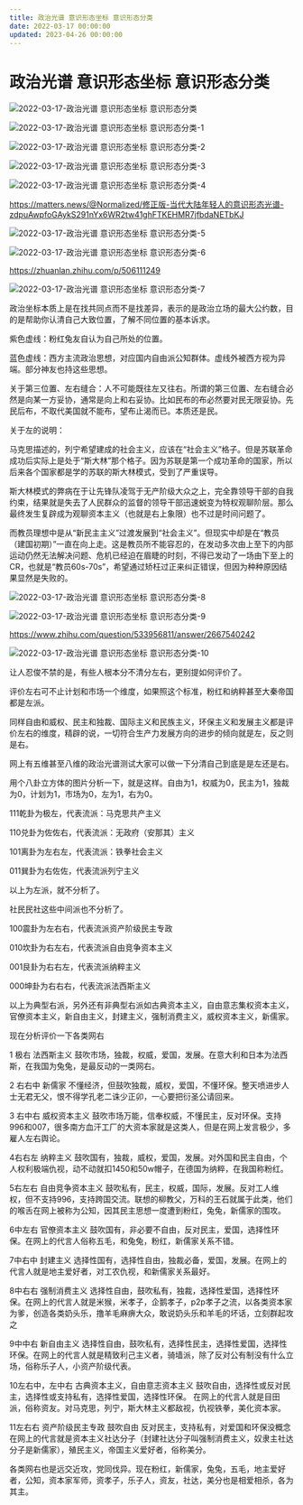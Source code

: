 ```yaml
---
title: 政治光谱 意识形态坐标 意识形态分类
date: 2022-03-17 00:00:00
updated: 2023-04-26 00:00:00
---
```


# 政治光谱 意识形态坐标 意识形态分类

![2022-03-17-政治光谱 意识形态坐标 意识形态分类](assets/2022-03-17-政治光谱%20意识形态坐标%20意识形态分类.png)

![2022-03-17-政治光谱 意识形态坐标 意识形态分类-1](assets/2022-03-17-政治光谱%20意识形态坐标%20意识形态分类-1.jpeg)

![2022-03-17-政治光谱 意识形态坐标 意识形态分类-2](assets/2022-03-17-政治光谱%20意识形态坐标%20意识形态分类-2.jpeg)

![2022-03-17-政治光谱 意识形态坐标 意识形态分类-3](assets/2022-03-17-政治光谱%20意识形态坐标%20意识形态分类-3.jpeg)

![2022-03-17-政治光谱 意识形态坐标 意识形态分类-4](assets/2022-03-17-政治光谱%20意识形态坐标%20意识形态分类-4.jpeg)

https://matters.news/@Normalized/修正版-当代大陆年轻人的意识形态光谱-zdpuAwpfoGAykS291nYx6WR2tw41ghFTKEHMR7jfbdaNETbKJ

![2022-03-17-政治光谱 意识形态坐标 意识形态分类-5](assets/2022-03-17-政治光谱%20意识形态坐标%20意识形态分类-5.jpeg)

![2022-03-17-政治光谱 意识形态坐标 意识形态分类-6](assets/2022-03-17-政治光谱%20意识形态坐标%20意识形态分类-6.jpeg)

https://zhuanlan.zhihu.com/p/506111249

![2022-03-17-政治光谱 意识形态坐标 意识形态分类-7](assets/2022-03-17-政治光谱%20意识形态坐标%20意识形态分类-7.jpeg)

政治坐标本质上是在找共同点而不是找差异，表示的是政治立场的最大公约数，目的是帮助你认清自己大致位置，了解不同位置的基本诉求。

紫色虚线：粉红兔友自认为自己所处的位置。

蓝色虚线：西方主流政治思想，对应国内自由派公知群体。虚线外被西方视为异端。部分神友也持这些思想。

关于第三位置、左右缝合：人不可能既往左又往右。所谓的第三位置、左右缝合必然是向某一方妥协，通常是向上和右妥协。比如民布的布必然要对民无限妥协。先民后布，不取代美国就不能布，望布止渴而已。本质还是民。

关于左的说明：

马克思描述的，列宁希望建成的社会主义，应该在“社会主义”格子。但是苏联革命成功后实际上是处于“斯大林”那个格子。因为苏联是第一个成功革命的国家，所以后来各个国家都是学的苏联的斯大林模式，受到了严重误导。

斯大林模式的弊病在于让先锋队凌驾于无产阶级大众之上，完全靠领导干部的自我约束，结果就是失去了人民群众的监督的领导干部迅速蜕变为特权观聊阶层。那么最终发生复辟成为观聊资本主义（也就是右上象限）也不过是时间问题了。

而教员理想中是从“新民主主义”过渡发展到“社会主义”。但现实中却是在“教员（建国初期）”一直在向上走。这是教员所不能容忍的，在发动多次由上至下的内部运动仍然无法解决问题、危机已经迫在眉睫的时刻，不得已发动了一场由下至上的CR，也就是“教员60s-70s”，希望通过矫枉过正来纠正错误，但因为种种原因结果显然是失败的。

![2022-03-17-政治光谱 意识形态坐标 意识形态分类-8](assets/2022-03-17-政治光谱%20意识形态坐标%20意识形态分类-8.jpeg)

![2022-03-17-政治光谱 意识形态坐标 意识形态分类-9](assets/2022-03-17-政治光谱%20意识形态坐标%20意识形态分类-9.jpeg)

https://www.zhihu.com/question/533956811/answer/2667540242

![2022-03-17-政治光谱 意识形态坐标 意识形态分类-10](assets/2022-03-17-政治光谱%20意识形态坐标%20意识形态分类-10.jpeg)

让人忍俊不禁的是，有些人根本分不清分左右，更别提如何评价了。

评价左右可不止计划和市场一个维度，如果照这个标准，粉红和纳粹甚至大秦帝国都是左派。

同样自由和威权、民主和独裁、国际主义和民族主义，环保主义和发展主义都是评价左右的维度，精辟的说，一切符合生产力发展方向的进步的倾向就是左，反之则是右。

网上有五维甚至八维的政治光谱测试大家可以做一下分清自己到底是是左还是右。

用个八卦立方体的图片分析一下，就是这样。自由为1，权威为0，民主为1，独裁为0，计划为1，市场为0，左为1，右为0。

111乾卦为极左，代表流派：马克思共产主义

110兑卦为佐佐右，代表流派：无政府（安那其）主义

101离卦为左右左，代表流派：铁拳社会主义

011巽卦为右佐佐，代表流派列宁主义

以上为左派，就不分析了。

社民民社这些中间派也不分析了。

100震卦为左右右，代表流派资产阶级民主专政

010坎卦为右左右，代表流派自由竞争资本主义

001艮卦为右右左，代表流派纳粹主义

000坤卦为右右右，代表流派法西斯主义

以上为典型右派，另外还有非典型右派如古典资本主义，自由意志集权资本主义，官僚资本主义，新自由主义，封建主义，强制消费主义，威权资本主义，新儒家。

现在分析评价一下各类网右

1 极右 法西斯主义 鼓吹市场，独裁，权威，爱国，发展。在意大利和日本为法西斯，在我国为兔兔，是最反动的一类网右。

2 右右中 新儒家 不懂经济，但鼓吹独裁，威权，爱国，不懂环保。整天喷进步人士无君无父，恨不得学孔老二诛少正卯，一心要把衍圣公请回来。

3 右中右 威权资本主义 鼓吹市场万能，信奉权威，不懂民主，反对环保。支持996和007，很多南方血汗工厂的大资本家就是这类人，但是在网上发言极少，多雇人左右舆论。

4右右左 纳粹主义 鼓吹国有，独裁，威权，爱国，发展。对外国和民主自由，个人权利极端仇视，动不动就扣1450和50w帽子，在德国为纳粹，在我国称粉红。

5右左右 自由竞争资本主义 鼓吹私有，民主，权威，国际，发展。反对工人维权，但不支持996，支持跨国交流。联想的柳教父，万科的王石就属于此类，他们的喉舌在网上被称为公知，因其民主思想一度遭到粉红，兔兔，新儒家的围攻。

6中左右 官僚资本主义 鼓吹国有，非必要不自由，反对民主，爱国，选择性环保。在网上的代言人俗称五毛，和兔兔，粉红，新儒家关系不错。

7中右中 封建主义 选择性国有，选择性自由，独裁必备，爱国，发展。在网上的代言人就是地主爱好者，对工农仇视，和新儒家关系最好。

8中右右 强制消费主义 选择性自由，鼓吹私有，独裁，选择性爱国，选择性环保。在网上的代言人就是米猴，米孝子，企鹅孝子，p2p孝子之流，以各类资本家为爹，创造各类奶头乐，撸羊毛麻痹大众，敢说奶头乐和羊毛的坏话，立刻群起攻之

9中中右 新自由主义 选择性自由，鼓吹私有，选择性民主，选择性爱国，选择性环保。在网上的代言人就是精致利己主义者，骑墙派，除了反对公有制没有什么立场，俗称乐子人，小资产阶级代表。

10左右中，左中右 古典资本主义，自由意志资本主义 鼓吹自由，选择性或反对民主，选择性或支持私有，选择性爱国，选择性环保。 在网上的代言人就是目田派，俗称资友。对马克思，列宁，斯大林主义都敌视，仇视铁拳，美化资本家。

11左右右 资产阶级民主专政 鼓吹自由 反对民主，支持私有，对爱国和环保没概念 在网上的代言就是资本主义社达分子（封建社达分子叫强制消费主义，奴隶主社达分子是新儒家），殖民主义，帝国主义爱好者，俗称美分。

各类网右也是远交近攻，党同伐异。现在粉红，新儒家，兔兔，五毛，地主爱好者，公知，资本家军师，资孝子，乐子人，资友，社达，美分也是相爱相杀，各为其主。
